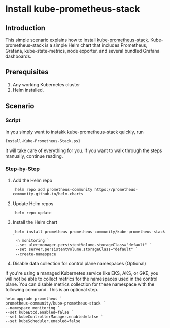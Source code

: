 # Install kube-prometheus-stack

## Introduction
This simple scenario explains how to install [kube-prometheus-stack](https://github.com/prometheus-community/helm-charts/blob/main/charts/kube-prometheus-stack/README.md). 
Kube-prometheus-stack is a simple Helm chart that includes Prometheus, Grafana, kube-state-metrics, node exporter, and several bundled Grafana dashboards.

## Prerequisites
1. Any working Kubernetes cluster
2. Helm installed.

## Scenario

### Script
In you simply want to instakk kube-prometheus-stack quickly, run

    Install-Kube-Prometheus-Stack.ps1

It will take care of everything for you.  If you want to walk through the steps manually, continue reading.

### Step-by-Step
1. Add the Helm repo

        helm repo add prometheus-community https://prometheus-community.github.io/helm-charts

2. Update Helm repos

        helm repo update

3. Install the Helm chart

        helm install prometheus prometheus-community/kube-prometheus-stack `
        -n monitoring `
        --set alertmanager.persistentVolume.storageClass="default" `
        --set server.persistentVolume.storageClass="default" `
        --create-namespace 

4. Disable data collection for control plane namespaces (Optional)

If you're using a managed Kubernetes service like EKS, AKS, or GKE, you will not be able to collect metrics for the namespaces used in the control plane.  You can disable metrics collection for these namespace with the following command.  This is an optional step.

    helm upgrade prometheus `
    prometheus-community/kube-prometheus-stack `
    --namespace monitoring `
    --set kubeEtcd.enabled=false `
    --set kubeControllerManager.enabled=false `
    --set kubeScheduler.enabled=false 